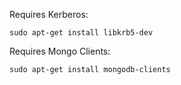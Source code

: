 Requires Kerberos:
    
    sudo apt-get install libkrb5-dev
    
Requires Mongo Clients:

    sudo apt-get install mongodb-clients
    